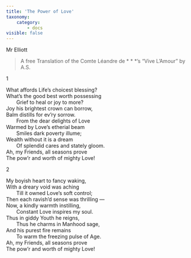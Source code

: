 ```yaml
---
title: 'The Power of Love'
taxonomy:
    category:
        - docs
visible: false
---
```


<div class="author">Mr Elliott</div>

> A free Translation of the Comte Léandre de &#42; &#42; &#42;’s “Vive L’Amour” by A.S.

1

What affords Life’s choicest blessing?  
What’s the good best worth possessing  
&emsp;&emsp;Grief to heal or joy to more?  
Joy his brightest crown can borrow,  
Balm distills for ev’ry sorrow.  
&emsp;&emsp;From the dear delights of Love  
Warmed by Love’s etherial beam  
&emsp;&emsp;Smiles dark poverty illume;  
Wealth without it is a dream  
&emsp;&emsp;Of splendid cares and stately gloom.  
Ah, my Friends, all seasons prove  
The pow’r and worth of mighty Love!

2

My boyish heart to fancy waking,  
With a dreary void was aching  
&emsp;&emsp;Till it owned Love’s soft control;  
Then each ravish’d sense was thrilling —  
Now, a kindly warmth instilling,  
&emsp;&emsp;Constant Love inspires my soul.  
Thus in giddy Youth he reigns,  
&emsp;&emsp;Thus he charms in Manhood sage,  
And his purest fire remains  
&emsp;&emsp;To warm the freezing pulse of Age.  
Ah, my Friends, all seasons prove  
The pow’r and worth of mighty Love!
